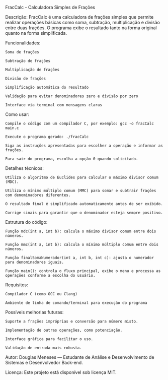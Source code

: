FracCalc - Calculadora Simples de Frações

Descrição:
FracCalc é uma calculadora de frações simples que permite realizar operações básicas como soma, subtração, multiplicação e divisão entre duas frações. O programa exibe o resultado tanto na forma original quanto na forma simplificada.

Funcionalidades:

    Soma de frações

    Subtração de frações

    Multiplicação de frações

    Divisão de frações

    Simplificação automática do resultado

    Validação para evitar denominadores zero e divisão por zero

    Interface via terminal com mensagens claras

Como usar:

    Compile o código com um compilador C, por exemplo: gcc -o fracCalc main.c

    Execute o programa gerado: ./fracCalc

    Siga as instruções apresentadas para escolher a operação e informar as frações.

    Para sair do programa, escolha a opção 0 quando solicitado.

Detalhes técnicos:

    Utiliza o algoritmo de Euclides para calcular o máximo divisor comum (MDC).

    Utiliza o mínimo múltiplo comum (MMC) para somar e subtrair frações com denominadores diferentes.

    O resultado final é simplificado automaticamente antes de ser exibido.

    Corrige sinais para garantir que o denominador esteja sempre positivo.

Estrutura do código:

    Função mdc(int a, int b): calcula o máximo divisor comum entre dois números.

    Função mmc(int a, int b): calcula o mínimo múltiplo comum entre dois números.

    Função finalSomaNumerador(int a, int b, int c): ajusta o numerador para denominadores iguais.

    Função main(): controla o fluxo principal, exibe o menu e processa as operações conforme a escolha do usuário.

Requisitos:

    Compilador C (como GCC ou Clang)

    Ambiente de linha de comando/terminal para execução do programa

Possíveis melhorias futuras:

    Suporte a frações impróprias e conversão para número misto.

    Implementação de outras operações, como potenciação.

    Interface gráfica para facilitar o uso.

    Validação de entrada mais robusta.

Autor:
Douglas Meneses — Estudante de Análise e Desenvolvimento de Sistemas e Desenvolvedor Back-end.

Licença:
Este projeto está disponível sob licença MIT.
